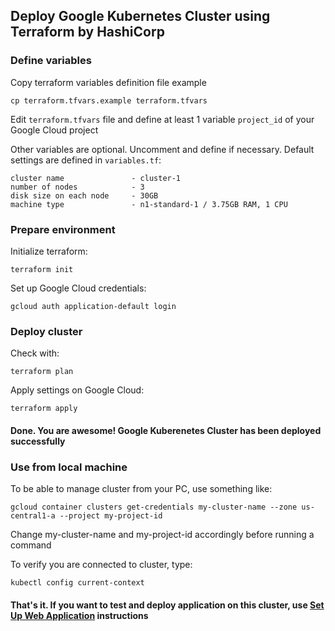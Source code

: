 ## Deploy Google Kubernetes Cluster using Terraform by HashiCorp

### Define variables
Copy terraform variables definition file example

```cp terraform.tfvars.example terraform.tfvars```

Edit ```terraform.tfvars``` file and define at least 1 variable ```project_id``` of your Google Cloud project

Other variables are optional. Uncomment and define if necessary. Default settings are defined in ```variables.tf```:

```zone                    - europe-west1-b
cluster name               - cluster-1
number of nodes            - 3
disk size on each node     - 30GB
machine type               - n1-standard-1 / 3.75GB RAM, 1 CPU 
```

### Prepare environment
Initialize terraform:

``` terraform init ```

Set up Google Cloud credentials:

```gcloud auth application-default login```

### Deploy cluster

Check with: 

```terraform plan```

Apply settings on Google Cloud:

```terraform apply```

#### Done. You are awesome! Google Kuberenetes Cluster has been deployed successfully

### Use from local machine
To be able to manage cluster from your PC, use something like:

```gcloud container clusters get-credentials my-cluster-name --zone us-central1-a --project my-project-id```

Change my-cluster-name and my-project-id accordingly before running a command

To verify you are connected to cluster, type:

```kubectl config current-context```

#### That's it. If you want to test and deploy application on this cluster, use [Set Up Web Application](application-setup.md) instructions 
